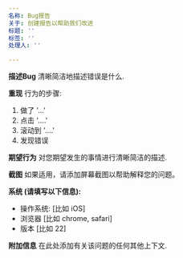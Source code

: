 ```yaml
---
名称: Bug报告
关于: 创建报告以帮助我们改进
标题: ''
标签: ''
处理人: ''

---
```


**描述Bug**
清晰简洁地描述错误是什么.

**重现**
行为的步骤:
1. 做了 '...'
2. 点击 '....'
3. 滚动到 '....'
4. 发现错误

**期望行为**
对您期望发生的事情进行清晰简洁的描述.

**截图**
如果适用，请添加屏幕截图以帮助解释您的问题。

**系统 (请填写以下信息):**
 - 操作系统: [比如 iOS]
 - 浏览器 [比如 chrome, safari]
 - 版本 [比如 22]

**附加信息**
在此处添加有关该问题的任何其他上下文.
